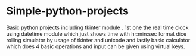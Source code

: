 # Simple-python-projects
Basic python projects including tkinter module . 
1st one the real time clock using datetime module which just shows time with hr:min:sec format
dice rolling simulator by usage of tkinter and unicode and lastly basic calculator which does 4 basic operations and input can be given using virtual keys.
